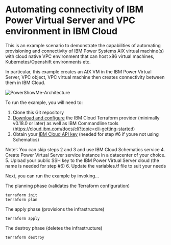 # Automating connectivity of IBM Power Virtual Server and VPC environment in IBM Cloud

This is an example scenario to demonstrate the capabilities of automating provisioning and connectivity of 
IBM Power Systems AIX virtual machine(s) with cloud native VPC environment that can host x86 virtual machines, Kubernetes/Openshift environments etc.

In particular, this example creates an AIX VM in the IBM Power Virtual
Server, VPC object, VPC virtual machine then creates connectivity between them in IBM Cloud. 

![PowerShowMe-Architecture](https://user-images.githubusercontent.com/7473949/134891227-45cc0297-6b5a-4636-96f3-a1dfc8b3b17a.jpg)


To run the example, you will need to:

1. Clone this Git repository
2. [Download and configure](https://github.com/IBM-Cloud/terraform-provider-ibm) the IBM Cloud Terraform provider (minimally v0.18.0 or later) as well as IBM Commandline tools (https://cloud.ibm.com/docs/cli?topic=cli-getting-started)
3. Obtain your [IBM Cloud API key](https://cloud.ibm.com) (needed for step #6 if youre not using Schematics)

 Note!: You can skip steps 2 and 3 and use IBM Cloud Schematics service
4. Create Power Virtual Server service instance in a datacenter of your choice.
5. Upload your public SSH key to the IBM Power Virtual Server cloud (the name is needed for step #6)
6. Update the variables.tf file to suit your needs

Next, you can run the example by invoking...

The planning phase (validates the Terraform configuration)

```shell
terraform init
terraform plan
```

The apply phase (provisions the infrastructure)

```shell
terraform apply
```

The destroy phase (deletes the infrastructure)

```shell
terraform destroy
```

